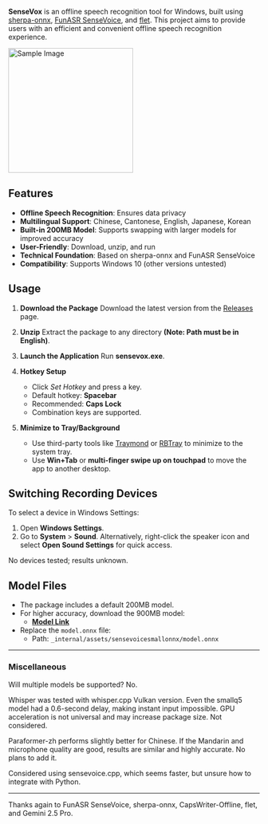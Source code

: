 **SenseVox** is an offline speech recognition tool for Windows, built using [sherpa-onnx](https://github.com/k2-fsa/sherpa-onnx), [FunASR SenseVoice](https://github.com/FunAudioLLM/SenseVoice), and [flet](https://github.com/flet-dev/flet/). This project aims to provide users with an efficient and convenient offline speech recognition experience.

<img src="https://github.com/user-attachments/assets/84f46047-d144-4cc3-976b-24670f66e463" alt="Sample Image" width="250"/>

## Features

- **Offline Speech Recognition**: Ensures data privacy
- **Multilingual Support**: Chinese, Cantonese, English, Japanese, Korean
- **Built-in 200MB Model**: Supports swapping with larger models for improved accuracy
- **User-Friendly**: Download, unzip, and run
- **Technical Foundation**: Based on sherpa-onnx and FunASR SenseVoice
- **Compatibility**: Supports Windows 10 (other versions untested)

## Usage

1. **Download the Package**
   Download the latest version from the [Releases](https://github.com/dapanggougou/sensevox/releases) page.

2. **Unzip**
   Extract the package to any directory **(Note: Path must be in English)**.

3. **Launch the Application**
   Run **sensevox.exe**.

4. **Hotkey Setup**
   - Click *Set Hotkey* and press a key.
   - Default hotkey: **Spacebar**
   - Recommended: **Caps Lock**
   - Combination keys are supported.

5. **Minimize to Tray/Background**
   - Use third-party tools like [Traymond](https://github.com/fcFn/traymond) or [RBTray](https://sourceforge.net/projects/rbtray/) to minimize to the system tray.
   - Use **Win+Tab** or **multi-finger swipe up on touchpad** to move the app to another desktop.

## Switching Recording Devices

To select a device in Windows Settings:
1. Open **Windows Settings**.
2. Go to **System** > **Sound**.
   Alternatively, right-click the speaker icon and select **Open Sound Settings** for quick access.

No devices tested; results unknown.

## Model Files

- The package includes a default 200MB model.
- For higher accuracy, download the 900MB model:
  - **[Model Link](https://github.com/k2-fsa/sherpa-onnx/releases/download/asr-models/sherpa-onnx-sense-voice-zh-en-ja-ko-yue-2024-07-17.tar.bz2)**
- Replace the `model.onnx` file:
  - Path: `_internal/assets/sensevoicesmallonnx/model.onnx`

---

### Miscellaneous
Will multiple models be supported? No.

Whisper was tested with whisper.cpp Vulkan version. Even the smallq5 model had a 0.6-second delay, making instant input impossible. GPU acceleration is not universal and may increase package size. Not considered.

Paraformer-zh performs slightly better for Chinese. If the Mandarin and microphone quality are good, results are similar and highly accurate. No plans to add it.

Considered using sensevoice.cpp, which seems faster, but unsure how to integrate with Python.

---

Thanks again to FunASR SenseVoice, sherpa-onnx, CapsWriter-Offline, flet, and Gemini 2.5 Pro.
